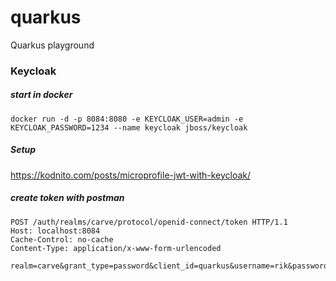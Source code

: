 # quarkus
Quarkus playground

### Keycloak

##### start in docker
```
docker run -d -p 8084:8080 -e KEYCLOAK_USER=admin -e KEYCLOAK_PASSWORD=1234 --name keycloak jboss/keycloak
```

##### Setup
https://kodnito.com/posts/microprofile-jwt-with-keycloak/

##### create token with postman
```
POST /auth/realms/carve/protocol/openid-connect/token HTTP/1.1
Host: localhost:8084
Cache-Control: no-cache
Content-Type: application/x-www-form-urlencoded

realm=carve&grant_type=password&client_id=quarkus&username=rik&password=1234
```
